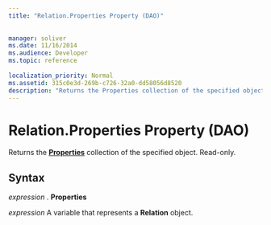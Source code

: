 ```yaml
---
title: "Relation.Properties Property (DAO)"
 
 
manager: soliver
ms.date: 11/16/2014
ms.audience: Developer
ms.topic: reference
  
localization_priority: Normal
ms.assetid: 315c0e3d-269b-c726-32a0-dd58056d8520
description: "Returns the Properties collection of the specified object. Read-only."
---
```


# Relation.Properties Property (DAO)

Returns the **[Properties](properties-collection-dao.md)** collection of the specified object. Read-only. 
  
## Syntax

 *expression*  . **Properties**
  
 *expression*  A variable that represents a **Relation** object. 
  


